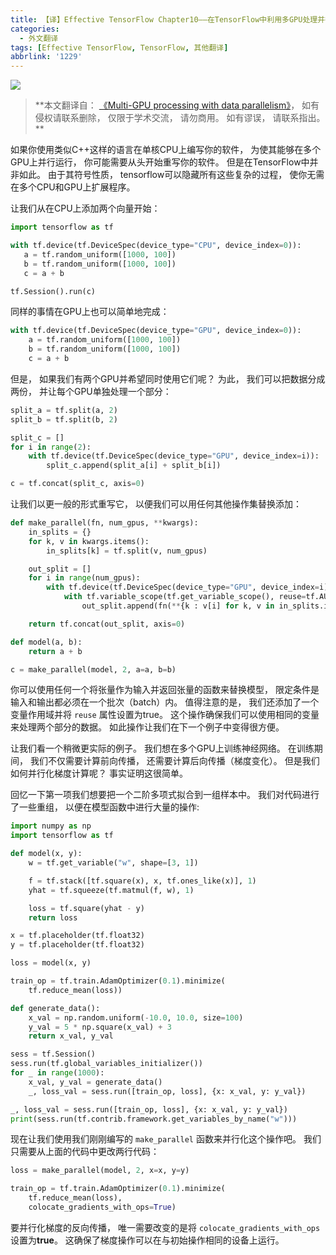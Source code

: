 ```yaml
---
title: 【译】Effective TensorFlow Chapter10——在TensorFlow中利用多GPU处理并行数据
categories:
  - 外文翻译
tags: [Effective TensorFlow, TensorFlow, 其他翻译]
abbrlink: '1229'
---
```


![](https://ws3.sinaimg.cn/large/006tNc79ly1fzpym7tmc9j30u00gwjrj.jpg)

> **本文翻译自： [《Multi-GPU processing with data parallelism》](https://github.com/vahidk/EffectiveTensorflow#multi_gpu)， 如有侵权请联系删除， 仅限于学术交流， 请勿商用。 如有谬误， 请联系指出。 **

如果你使用类似C++这样的语言在单核CPU上编写你的软件， 为使其能够在多个GPU上并行运行， 你可能需要从头开始重写你的软件。 但是在TensorFlow中并非如此。 由于其符号性质， tensorflow可以隐藏所有这些复杂的过程， 使你无需在多个CPU和GPU上扩展程序。 

让我们从在CPU上添加两个向量开始： 

```python
import tensorflow as tf

with tf.device(tf.DeviceSpec(device_type="CPU", device_index=0)):
   a = tf.random_uniform([1000, 100])
   b = tf.random_uniform([1000, 100])
   c = a + b

tf.Session().run(c)
```

同样的事情在GPU上也可以简单地完成： 

```python
with tf.device(tf.DeviceSpec(device_type="GPU", device_index=0)):
    a = tf.random_uniform([1000, 100])
    b = tf.random_uniform([1000, 100])
    c = a + b
```

但是， 如果我们有两个GPU并希望同时使用它们呢？ 为此， 我们可以把数据分成两份， 并让每个GPU单独处理一个部分： 

```python
split_a = tf.split(a, 2)
split_b = tf.split(b, 2)

split_c = []
for i in range(2):
    with tf.device(tf.DeviceSpec(device_type="GPU", device_index=i)):
        split_c.append(split_a[i] + split_b[i])

c = tf.concat(split_c, axis=0)
```

让我们以更一般的形式重写它， 以便我们可以用任何其他操作集替换添加： 

```python
def make_parallel(fn, num_gpus, **kwargs):
    in_splits = {}
    for k, v in kwargs.items():
        in_splits[k] = tf.split(v, num_gpus)

    out_split = []
    for i in range(num_gpus):
        with tf.device(tf.DeviceSpec(device_type="GPU", device_index=i)):
            with tf.variable_scope(tf.get_variable_scope(), reuse=tf.AUTO_REUSE):
                out_split.append(fn(**{k : v[i] for k, v in in_splits.items()}))

    return tf.concat(out_split, axis=0)

def model(a, b):
    return a + b

c = make_parallel(model, 2, a=a, b=b)

```

你可以使用任何一个将张量作为输入并返回张量的函数来替换模型， 限定条件是输入和输出都必须在一个批次（batch）内。 值得注意的是， 我们还添加了一个变量作用域并将 `reuse` 属性设置为true。 这个操作确保我们可以使用相同的变量来处理两个部分的数据。 如此操作让我们在下一个例子中变得很方便。 

让我们看一个稍微更实际的例子。 我们想在多个GPU上训练神经网络。 在训练期间， 我们不仅需要计算前向传播， 还需要计算后向传播（梯度变化）。 但是我们如何并行化梯度计算呢？ 事实证明这很简单。 

回忆一下第一项我们想要把一个二阶多项式拟合到一组样本中。 我们对代码进行了一些重组， 以便在模型函数中进行大量的操作:

```python
import numpy as np
import tensorflow as tf

def model(x, y):
    w = tf.get_variable("w", shape=[3, 1])

    f = tf.stack([tf.square(x), x, tf.ones_like(x)], 1)
    yhat = tf.squeeze(tf.matmul(f, w), 1)

    loss = tf.square(yhat - y)
    return loss

x = tf.placeholder(tf.float32)
y = tf.placeholder(tf.float32)

loss = model(x, y)

train_op = tf.train.AdamOptimizer(0.1).minimize(
    tf.reduce_mean(loss))

def generate_data():
    x_val = np.random.uniform(-10.0, 10.0, size=100)
    y_val = 5 * np.square(x_val) + 3
    return x_val, y_val

sess = tf.Session()
sess.run(tf.global_variables_initializer())
for _ in range(1000):
    x_val, y_val = generate_data()
    _, loss_val = sess.run([train_op, loss], {x: x_val, y: y_val})

_, loss_val = sess.run([train_op, loss], {x: x_val, y: y_val})
print(sess.run(tf.contrib.framework.get_variables_by_name("w")))
```

现在让我们使用我们刚刚编写的 `make_parallel` 函数来并行化这个操作吧。 我们只需要从上面的代码中更改两行代码： 

```python
loss = make_parallel(model, 2, x=x, y=y)

train_op = tf.train.AdamOptimizer(0.1).minimize(
    tf.reduce_mean(loss),
    colocate_gradients_with_ops=True)
```

要并行化梯度的反向传播， 唯一需要改变的是将 `colocate_gradients_with_ops` 设置为**true**。 这确保了梯度操作可以在与初始操作相同的设备上运行。 